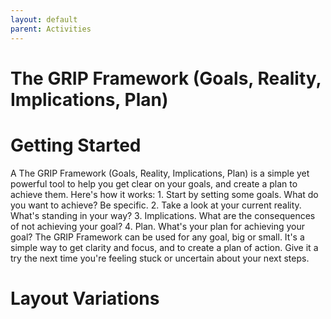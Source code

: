 ```yaml
---
layout: default
parent: Activities
---
```


# The GRIP Framework (Goals, Reality, Implications, Plan)

# Getting Started

A The GRIP Framework (Goals, Reality, Implications, Plan) is a simple yet powerful tool to help you get clear on your goals, and create a plan to achieve them. Here's how it works: 1. Start by setting some goals. What do you want to achieve? Be specific. 2. Take a look at your current reality. What's standing in your way? 3. Implications. What are the consequences of not achieving your goal? 4. Plan. What's your plan for achieving your goal? The GRIP Framework can be used for any goal, big or small. It's a simple way to get clarity and focus, and to create a plan of action. Give it a try the next time you're feeling stuck or uncertain about your next steps.

# Layout Variations
